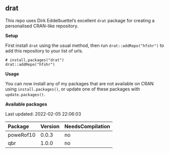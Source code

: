 
<!-- README.md is generated from README.Rmd. Please edit that file -->

## drat

<!-- badges: start -->

<!-- badges: end -->

This repo uses Dirk Eddelbuettel’s excellent `drat` package for creating
a personalised CRAN-like repository.

**Setup**

First install `drat` using the usual method, then run
`drat::addRepo("hfshr")` to add this repository to your list of urls.

    # install.packages("drat")
    drat::addRepo("hfshr")

**Usage**

You can now install any of my packages that are not available on CRAN
using `install.packages()`, or update one of these packages with
`update.packages()`.

**Available packages**

Last updated: 2022-02-05 22:06:03

| Package   | Version | NeedsCompilation |
| :-------- | :------ | :--------------- |
| poweRof10 | 0.0.3   | no               |
| qbr       | 1.0.0   | no               |
